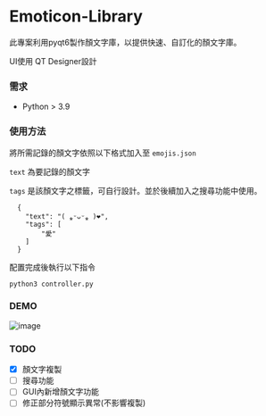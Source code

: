 # Emoticon-Library
此專案利用pyqt6製作顏文字庫，以提供快速、自訂化的顏文字庫。

UI使用 QT Designer設計

### 需求
- Python > 3.9

### 使用方法
將所需記錄的顏文字依照以下格式加入至 `emojis.json`

`text` 為要記錄的顏文字

`tags` 是該顏文字之標籤，可自行設計。並於後續加入之搜尋功能中使用。

```
  {
    "text": "( ⁎ᵕᴗᵕ⁎ )❤︎",
    "tags": [
        "愛"
    ]
  }
```
配置完成後執行以下指令
```
python3 controller.py
```

### DEMO
![image](https://user-images.githubusercontent.com/29170077/182717066-50ac2b53-7901-4a66-b37f-b3690edcf324.png)


### TODO
- [x] 顏文字複製
- [ ] 搜尋功能
- [ ] GUI內新增顏文字功能 
- [ ] 修正部分符號顯示異常(不影響複製)
